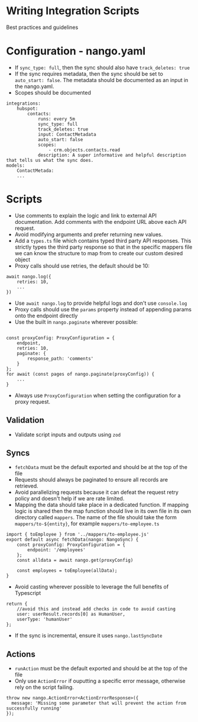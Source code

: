# Writing Integration Scripts

Best practices and guidelines

# Configuration - nango.yaml

-   If `sync_type: full`, then the sync should also have `track_deletes: true`
-   If the sync requires metadata, then the sync should be set to `auto_start: false`.
    The metadata should be documented as an input in the nango.yaml.
-   Scopes should be documented

```
integrations:
    hubspot:
        contacts:
            runs: every 5m
            sync_type: full
            track_deletes: true
            input: ContactMetadata
            auto_start: false
            scopes:
                - crm.objects.contacts.read
            description: A super informative and helpful description that tells us what the sync does.
models:
    ContactMetada:
    ...
```

# Scripts

-   Use comments to explain the logic and link to external API documentation. Add comments with the endpoint URL above each API request.
-   Avoid modifying arguments and prefer returning new values.
-   Add a `types.ts` file which contains typed third party API responses. This strictly types the third party response so that in the specific mappers file we can know the structure to map from to create our custom desired object
-   Proxy calls should use retries, the default should be 10:

```
await nango.log({
    retries: 10,
    ...
})
```

-   Use `await nango.log` to provide helpful logs and don't use `console.log`
-   Proxy calls should use the `params` property instead of appending params onto the endpoint directly
-   Use the built in `nango.paginate` wherever possible:

```

const proxyConfig: ProxyConfiguration = {
    endpoint,
    retries: 10,
    paginate: {
        response_path: 'comments'
    }
};
for await (const pages of nango.paginate(proxyConfig)) {
    ...
}
```

-   Always use `ProxyConfiguration` when setting the configuration for a proxy request.

## Validation

-   Validate script inputs and outputs using `zod`

## Syncs

-   `fetchData` must be the default exported and should be at the top of the file
-   Requests should always be paginated to ensure all records are retrieved.
-   Avoid parallelizing requests because it can defeat the request retry policy
    and doesn't help if we are rate limited.
-   Mapping the data should take place in a dedicated function. If mapping logic
    is shared then the map function should live in its own file in its own directory called `mappers`.
    The name of the file should take the form `mappers/to-${entity}`, for example `mappers/to-employee.ts`

```
import { toEmployee } from '../mappers/to-employee.js'
export default async fetchData(nango: NangoSync) {
    const proxyConfig: ProxyConfiguration = {
        endpoint: '/employees'
    };
    const alldata = await nango.get(proxyConfig)

    const employees = toEmployee(allData);
}
```

-   Avoid casting wherever possible to leverage the full benefits of Typescript

```
return {
    //avoid this and instead add checks in code to avoid casting
    user: userResult.records[0] as HumanUser,
    userType: 'humanUser'
};
```

-   If the sync is incremental, ensure it uses `nango.lastSyncDate`

## Actions

-   `runAction` must be the default exported and should be at the top of the file
-   Only use `ActionError` if ouputting a specific error message, otherwise rely on the script failing.

```
throw new nango.ActionError<ActionErrorResponse>({
  message: 'Missing some parameter that will prevent the action from successfully running'
});
```
